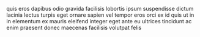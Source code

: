 quis eros dapibus odio gravida facilisis lobortis ipsum suspendisse dictum
lacinia lectus turpis eget ornare sapien vel tempor eros orci ex id quis ut in
in elementum ex mauris eleifend integer eget ante eu ultrices tincidunt ac enim
praesent donec maecenas facilisis volutpat felis